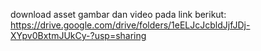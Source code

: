 download asset gambar dan video pada link berikut: https://drive.google.com/drive/folders/1eELJcJcbldJjfJDj-XYpv0BxtmJUkCy-?usp=sharing
